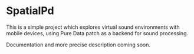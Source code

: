 SpatialPd
=========

This is a simple project which explores virtual sound environments with mobile
devices, using Pure Data patch as a backend for sound processing.

Documentation and more precise description coming soon.
